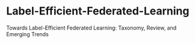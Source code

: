 # Label-Efficient-Federated-Learning
Towards Label-Efficient Federated Learning: Taxonomy, Review, and Emerging Trends

